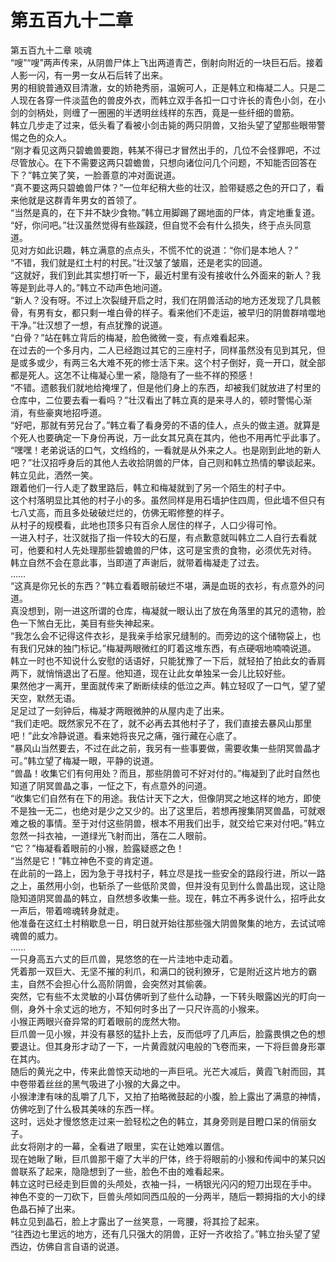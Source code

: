 # 第五百九十二章

第五百九十二章 啖魂\
“嗖”“嗖”两声传来，从阴兽尸体上飞出两道青芒，倒射向附近的一块巨石后。接着人影一闪，有一男一女从石后转了出来。\
男的相貌普通双目清澈，女的娇艳秀丽，温婉可人，正是韩立和梅凝二人。只是二人现在各穿一件淡蓝色的兽皮外衣，而韩立双手各扣一口寸许长的青色小剑，在小剑的剑柄处，则缠了一圈圈的半透明丝线样的东西，竟是一些纤细的兽筋。\
韩立几步走了过来，低头看了看被小剑击毙的两只阴兽，又抬头望了望那些眼带警惕之色的众人。\
“刚才看见这两只碧蟾兽要跑，韩某不得已才冒然出手的，几位不会怪罪吧，不过尽管放心。在下不需要这两只碧蟾兽，只想向诸位问几个问题，不知能否回答在下？”韩立笑了笑，一脸善意的冲对面说道。\
“真不要这两只碧蟾兽尸体？”一位年纪稍大些的壮汉，脸带疑惑之色的开口了，看来他就是这群青年男女的首领了。\
“当然是真的，在下并不缺少食物。”韩立用脚踢了踢地面的尸体，肯定地重复道。\
“好，你问吧。”壮汉虽然觉得有些蹊跷，但自觉不会有什么损失，终于点头同意道。\
见对方如此识趣，韩立满意的点点头，不慌不忙的说道：“你们是本地人？”\
“不错，我们就是红土村的村民。”壮汉皱了皱眉，还是老实的回道。\
“这就好，我们到此其实想打听一下，最近村里有没有接收什么外面来的新人？我等是到此寻人的。”韩立不动声色地问道。\
“新人？没有呀。不过上次裂缝开启之时，我们在阴兽活动的地方还发现了几具骸骨，有男有女，都只剩一堆白骨的样子。看来他们不走运，被早归的阴兽群啃噬地干净。”壮汉想了一想，有点犹豫的说道。\
“白骨？”站在韩立背后的梅凝，脸色微微一变，有点难看起来。\
在过去的一个多月内，二人已经跑过其它的三座村子，同样虽然没有见到其兄，但是或多或少，有两三名大难不死的修士活下来。这个村子倒好，竟一开口，就全部都是死人。这怎不让梅凝心里一紧，隐隐有了一些不祥的预感！\
“不错。遗骸我们就地给掩埋了，但是他们身上的东西，却被我们就放进了村里的仓库中，二位要去看一看吗？”壮汉看出了韩立真的是来寻人的，顿时警惕心渐消，有些豪爽地招呼道。\
“好吧，那就有劳兄台了。”韩立看了看身旁的不语的佳人，点头的做主道。就算是个死人也要确定一下身份再说，万一此女其兄真在其内，他也不用再忙乎此事了。\
“嘿嘿！老弟说话的口气，文绉绉的，一看就是从外来之人。也是刚到此地的新人吧？”壮汉招呼身后的其他人去收拾阴兽的尸体，自己则和韩立热情的攀谈起来。\
韩立见此，洒然一笑。\
跟着他们一行人走了数里路后，韩立和梅凝就到了另一个陌生的村子中。\
这个村落明显比其他的村子小的多。虽然同样是用石墙护住四周，但此墙不但只有七八丈高，而且多处破破烂烂的，仿佛无暇修整的样子。\
从村子的规模看，此地也顶多只有百佘人居住的样子，人口少得可怜。\
一进入村子，壮汉就指了指一件较大的石屋，有点歉意就叫韩立二人自行去看就可，他要和村人先处理那些碧蟾兽的尸体，这可是宝贵的食物，必须优先对待。\
韩立自然不会在意此事，当即道了声谢后，就带着梅凝走了过去。\
……\
“这真是你兄长的东西？”韩立看着眼前破烂不堪，满是血斑的衣衫，有点意外的问道。\
真没想到，刚一进这所谓的仓库，梅凝就一眼认出了放在角落里的其兄的遗物，脸色一下煞白无比，美目有些失神起来。\
“我怎么会不记得这件衣衫，是我亲手给家兄缝制的。而旁边的这个储物袋上，也有我们兄妹的独门标记。”梅凝两眼微红的盯着这堆东西，有点硬咽地喃喃说道。\
韩立一时也不知说什么安慰的话语好，只能犹豫了一下后，就轻拍了拍此女的香肩两下，就悄悄退出了石屋。他知道，现在让此女单独呆一会儿比较好些。\
果然他才一离开，里面就传来了断断续续的低泣之声。韩立轻叹了一口气，望了望天空，默然无语。\
足足过了一刻钟后，梅凝才两眼微肿的从屋内走了出来。\
“我们走吧。既然家兄不在了，就不必再去其他村子了，我们直接去暴风山那里吧！”此女冷静说道。看来她将丧兄之痛，强行藏在心底了。\
“暴风山当然要去，不过在此之前，我另有一些事要做，需要收集一些阴冥兽晶才可。”韩立望了梅凝一眼，平静的说道。\
“兽晶！收集它们有何用处？而且，那些阴兽可不好对付的。”梅凝到了此时自然也知道了阴冥兽晶之事，一怔之下，有点意外的问道。\
“收集它们自然有在下的用途。我估计天下之大，但像阴冥之地这样的地方，即使不是独一无二，也绝对是少之又少的。出了这里后，若想再搜集阴冥兽晶，可就艰难之极的事情。至于对付这些阴兽，根本不用我们出手，就交给它来对付吧。”韩立忽然一抖衣袖，一道绿光飞射而出，落在二人眼前。\
“它？”梅凝看着眼前的小猴，脸露疑惑之色！\
“当然是它！”韩立神色不变的肯定道。\
在此前的一路上，因为急于寻找村子，韩立尽是找一些安全的路段行进，所以一路之上，虽然用小剑，也斩杀了一些低阶灵兽，但并没有见到什么兽晶出现，这让隐隐知道阴冥兽晶的韩立，自然想多收集一些。现在，韩立不再多说什么，招呼此女一声后，带着啼魂转身就走。\
他准备在这红土村稍歇息一日，明日就开始往那些强大阴兽聚集的地方，去试试啼魂兽的威力。\
……\
一只身高五六丈的巨爪兽，晃悠悠的在一片洼地中走动着。\
凭着那一双巨大、无坚不摧的利爪，和满口的锐利獠牙，它是附近这片地方的霸主，自然不会担心什么高阶阴兽，会突然对其偷袭。\
突然，它有些不太灵敏的小耳仿佛听到了些什么动静，一下转头眼露凶光的盯向一侧，身外十余丈远的地方，不知何时多出了一只尺许高的小猴来。\
小猴正两眼兴奋异常的盯着眼前的庞然大物。\
巨爪兽一见小猴，并没有暴怒的猛扑上去，反而低哼了几声后，脸露畏惧之色的想要退让。但其身形才动了一下，一片黄霞就闪电般的飞卷而来，一下将巨兽身形罩在其内。\
随后的黄光之中，传来此兽惊天动地的一声巨吼。光芒大减后，黄霞飞射而回，其中卷带着丝丝的黑气吸进了小猴的大鼻之中。\
小猴津津有味的乱嚼了几下，又拍了拍略微鼓起的小腹，脸上露出了满意的神情，仿佛吃到了什么极其美味的东西一样。\
这时，远处才慢悠悠走过来一脸轻松之色的韩立，其身旁则是目瞪口呆的俏丽女子。\
此女将刚才的一幕，全看进了眼里，实在让她难以置信。\
现在她瞅了瞅，巨爪兽那干瘪了大半的尸体，终于将眼前的小猴和传闻中的某只凶兽联系了起来，隐隐想到了一些，脸色不由的难看起来。\
韩立这时已经走到巨兽的头颅处，衣袖一抖，一柄银光闪闪的短刀出现在手中。\
神色不变的一刀砍下，巨兽头颅如同西瓜般的一分两半，随后一颗拇指的大小的绿色晶石掉了出来。\
韩立见到晶石，脸上才露出了一丝笑意，一弯腰，将其捡了起来。\
“往西边七里远的地方，还有几只强大的阴兽，正好一齐收拾了。”韩立抬头望了望西边，仿佛自言自语的说道。

